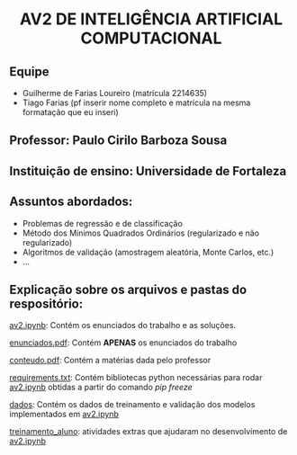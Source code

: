 # <div align="center">AV2 DE INTELIGÊNCIA ARTIFICIAL COMPUTACIONAL</div>

## Equipe

- Guilherme de Farias Loureiro (matrícula 2214635)
- Tiago Farias (pf inserir nome completo e matrícula na mesma formatação que eu inseri)

## Professor: Paulo Cirilo Barboza Sousa

## Instituição de ensino: Universidade de Fortaleza

## Assuntos abordados:

- Problemas de regressão e de classificação
- Método dos Mínimos Quadrados Ordinários (regularizado e não regularizado)
- Algoritmos de validação (amostragem aleatória, Monte Carlos, etc.)
- ...

## Explicação sobre os arquivos e pastas do respositório:

[av2.ipynb](av2.ipynb): Contém os enunciados do trabalho e as soluções.

[enunciados.pdf](enunciados.pdf): Contém **APENAS** os enunciados do trabalho

[conteudo.pdf](conteudo.pdf): Contém a matérias dada pelo professor

[requirements.txt](requirements.txt): Contém bibliotecas python necessárias para rodar [av2.ipynb](av2.ipynb) obtidas a partir do comando *pip freeze*

[dados](dados): Contém os dados de treinamento e validação dos modelos implementados em [av2.ipynb](av2.ipynb)

[treinamento_aluno](treinamento_aluno): atividades extras que ajudaram no desenvolvimento de [av2.ipynb](av2.ipynb)